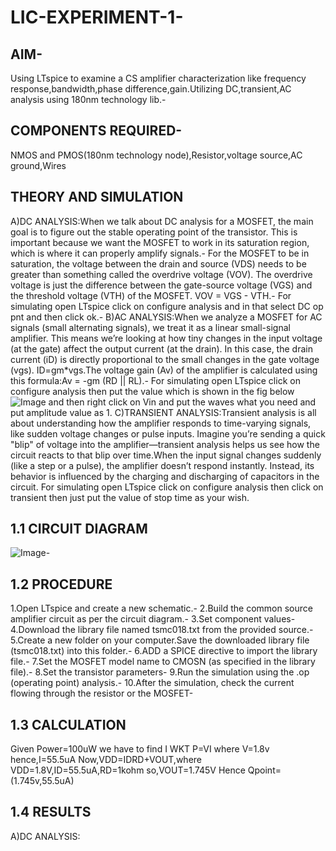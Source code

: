 # LIC-EXPERIMENT-1-
## AIM-
Using LTspice to examine a CS amplifier characterization like frequency response,bandwidth,phase difference,gain.Utilizing DC,transient,AC analysis using 180nm technology lib.-
## COMPONENTS REQUIRED-
NMOS and PMOS(180nm technology node),Resistor,voltage source,AC ground,Wires
## THEORY AND SIMULATION
A)DC ANALYSIS:When we talk about DC analysis for a MOSFET, the main goal is to figure out the stable operating point of the transistor. This is important because we want the MOSFET to work in its saturation region, which is where it can properly amplify signals.-
For the MOSFET to be in saturation, the voltage between the drain and source (VDS) needs to be greater than something called the overdrive voltage (VOV). The overdrive voltage is just the difference between the gate-source voltage (VGS) and the threshold voltage (VTH) of the MOSFET.  VOV = VGS - VTH.-
For simulating open LTspice click on configure analysis and in that select DC op pnt and then click ok.-
B)AC ANALYSIS:When we analyze a MOSFET for AC signals (small alternating signals), we treat it as a linear small-signal amplifier. This means we’re looking at how tiny changes in the input voltage (at the gate) affect the output current (at the drain). In this case, the drain current (iD) is directly proportional to the small changes in the gate voltage (vgs). ID=gm*vgs.The voltage gain (Av) of the amplifier is calculated using this formula:Av = -gm (RD || RL).-
For simulating open LTspice click on configure analysis then put the value which is shown in the fig below
![Image](https://github.com/user-attachments/assets/d095650b-5e16-4138-a121-2f1b8b738aa2)
and then right click on Vin and put the waves what you need and put amplitude value as 1.
C)TRANSIENT ANALYSIS:Transient analysis is all about understanding how the amplifier responds to time-varying signals, like sudden voltage changes or pulse inputs. Imagine you’re sending a quick "blip" of voltage into the amplifier—transient analysis helps us see how the circuit reacts to that blip over time.When the input signal changes suddenly (like a step or a pulse), the amplifier doesn’t respond instantly. Instead, its behavior is influenced by the charging and discharging of capacitors in the circuit.
For simulating open LTspice click on configure analysis then click on transient then just put the value of stop time as your wish.
## 1.1 CIRCUIT DIAGRAM
![Image](https://github.com/user-attachments/assets/780c8916-68cd-424c-aab2-06a45db15e21)-
## 1.2 PROCEDURE
1.Open LTspice and create a new schematic.-
2.Build the common source amplifier circuit as per the circuit diagram.-
3.Set component values-
4.Download the library file named tsmc018.txt from the provided source.-
5.Create a new folder on your computer.Save the downloaded library file (tsmc018.txt) into this folder.-
6.ADD a SPICE directive to import the library file.-
7.Set the MOSFET model name to CMOSN (as specified in the library file).-
8.Set the transistor parameters-
9.Run the simulation using the .op (operating point) analysis.-
10.After the simulation, check the current flowing through the resistor or the MOSFET-
## 1.3 CALCULATION
Given Power=100uW
we have to find I
WKT P=VI where V=1.8v
hence,I=55.5uA
Now,VDD=IDRD+VOUT,where VDD=1.8V,ID=55.5uA,RD=1kohm
so,VOUT=1.745V
Hence Qpoint=(1.745v,55.5uA)
## 1.4 RESULTS
A)DC ANALYSIS:






